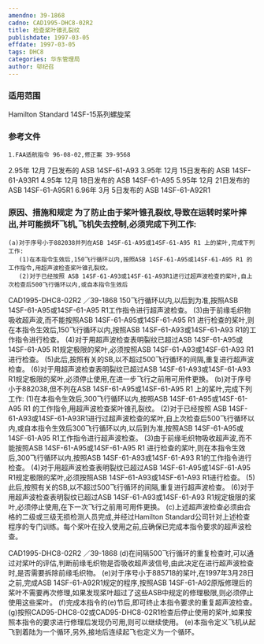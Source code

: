 ```yaml
---
amendno: 39-1868
cadno: CAD1995-DHC8-02R2
title: 检查桨叶锥孔裂纹
publishdate: 1997-03-05
effdate: 1997-03-05
tags: DHC8
categories: 华东管理局
author: 邬纪召
---
```


### 适用范围 
Hamilton Standard 14SF-15系列螺旋桨

<!--more-->
### 参考文件
    1.FAA适航指令 96-08-02,修正案 39-9568 
2.95年 
12月 7日发布的 ASB 14SF-61-A93 
3.95年 
12月 15日发布的 ASB 14SF-61-A93R1 
4.95年 
12月 18日发布的 ASB 14SF-61-A95 
5.95年 
12月 21日发布的 ASB 14SF-61-A95R1 
6.96年 
3月 5日发布的 ASB 14SF-61-A92R1 

### 原因、措施和规定     为了防止由于桨叶锥孔裂纹,导致在运转时桨叶摔出,并可能损坏飞机,飞机失去控制,必须完成下列工作: 
    (a)对于序号小于882038并列在ASB 14SF-61-A95或14SF-61-A95 R1 上的桨叶,完成下列工作: 
       (1)在本指令生效后,150飞行循环以内,按照ASB 14SF-61-A95或14SF-61-A95 R1 的工作指令,用超声波检查桨叶锥孔裂纹。 
       (2)对于已经按照 ASB 14SF-61-A93或14SF-61-A93R1进行过超声波检查的桨叶,自上次检查后500飞行循环以内,或自本指令生效后

 CAD1995-DHC8-02R2 ／39-1868 
150飞行循环以内,以后到为准,按照ASB 14SF-61-A95或14SF-61-A95 R1工作指令进行超声波检查。 
(3)由于前缘毛织物吸收超声波,而不能按照ASB 14SF-61-A95或14SF-61-A95 R1 进行检查的桨叶,则在本指令生效后,150飞行循环以内,按照ASB 14SF-61-A93或14SF-61-A93 R1的工作指令进行检查。 
(4)对于用超声波检查表明裂纹已超过ASB 14SF-61-A95或14SF-61-A95 R1规定极限的桨叶,必须按照ASB 14SF-61-A93或14SF-61-A93 R1进行检查。 
(5)此后,按照有关的SB,以不超过500飞行循环的间隔,重复进行超声波检查。 
(6)对于用超声波检查表明裂纹已超过ASB 14SF-61-A93或14SF-61-A93 R1规定极限的桨叶,必须停止使用,在进一步飞行之前用可用件更换。 
(b)对于序号小于882038,但不列在ASB 14SF-61-A95或14SF-61-A95 R1 上的桨叶,完成下列工作: 
       (1)在本指令生效后,300飞行循环以内,按照ASB 14SF-61-A95或14SF-61-A95 R1 的工作指令,用超声波检查桨叶锥孔裂纹。 
       (2)对于已经按照 ASB 14SF-61-A93或14SF-61-A93R1进行过超声波检查的桨叶,自上次检查后500飞行循环以内,或自本指令生效后300飞行循环以内,以后到为准,按照ASB 14SF-61-A95或14SF-61-A95 R1工作指令进行超声波检查。 
(3)由于前缘毛织物吸收超声波,而不能按照ASB 14SF-61-A95或14SF-61-A95 R1 进行检查的桨叶,则在本指令生效后,300飞行循环以内,按照ASB 14SF-61-A93或14SF-61-A93 R1的工作指令进行检查。 
(4)对于用超声波检查表明裂纹已超过ASB 14SF-61-A95或14SF-61-A95 R1规定极限的桨叶,必须按照ASB 14SF-61-A93或14SF-61-A93 R1进行检查。 
(5)此后,按照有关的SB,以不超过500飞行循环的间隔,重复进行超声波检查。 
(6)对于用超声波检查表明裂纹已超过ASB 14SF-61-A93或14SF-61-A93 R1规定极限的桨叶,必须停止使用,在下一次飞行之前用可用件更换。 
    (c)上述超声波检查必须由合格的二级或三级无损检测人员完成,并经过Hamilton Standard公司针对上述检查程序的专门训练。每个桨叶在投入使用之前,应确保已完成本指令要求的超声波检查。 

 CAD1995-DHC8-02R2 ／39-1868 
    (d)在间隔500飞行循环的重复检查时,可以通过对桨叶的评估,判断前缘毛织物是否吸收超声波信号,由此决定在进行超声波检查时,是否需要拆除前缘毛织物。 
    (e)对于序号小于885718的桨叶,在1997年3月28日之前,完成ASB 14SF-61-A92R1规定的程序,按照ASB 14SF-61-A92原版修理后的桨叶不需要再次修理,如果发现桨叶超过了这些ASB中规定的修理极限,则必须停止使用这些桨叶。 
(f)完成本指令的(e)节后,即可终止本指令要求的重复超声波检查。 
    (g)按照CAD95-DHC8-02或CAD95-DHC8-02R1检查后停止使用的桨叶,如果按照本指令的要求进行修理后发现仍可用,则可以继续使用。 
(e)本指令定义飞机从起飞到着陆为一个循环,另外,接地后连续起飞也定义为一个循环。

